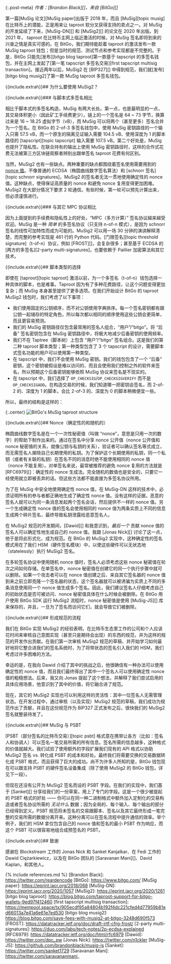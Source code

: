 {:.post-meta}
*作者：[Brandon Black][]，来自 [BitGo][]*

第一篇[MuSig 论文][MuSig paper]出版于 2018 年，而且 [MuSig][topic musig] 在比特币上的潜能，正是用来让 taproot 软分叉获得支持的卖点之一。对 MuSig 的开发延续了下来，[MuSig-DN][] 和 [MuSig2][] 的论文在 2020 年出版。到 2021 年， taproot 在比特币主网上临近激活的时候，对 MuSig 签名即将到来的兴奋之情是真实可感的。在 BitGo，我们期待能趁着 taproot 的激活发布一款 MuSig taproot 钱包；但是当时的规范、测试节点和参考实现都是不完整的。于是，BitGo 只能先[发布][bitgo blog taproot]第一款基于 tapscript 的多签名钱包，并在主网上发起了[第一笔 tapscript 多签名交易][first tapscript multisig transaction]。接近两年以后，MuSig2 在 [BIP327][] 中得到规范，我们就[发布][bitgo blog musig2]了第一款 MuSig taproot 多签名钱包。

{{include.extrah}}## 为什么要使用 MuSig2？

{{include.extrah}}### 与脚本式多签名相比

相比于脚本式的多签名构造，MuSig 有两大长处。第一点，也是最明显的一点，其交易体积更小（因此矿工手续费更少）。链上的一个签名是 64 ~ 73 字节，换算过来是 16 ~ 18.25 虚拟字节（vB），而 MuSig 可以将两个（甚至更多）签名合并为一个签名。在 BitGo 的 2-of-3 多签名钱包中，使用 MuSig 密钥路径的一个输入只需 57.5 vB，而一个原生的隔离见证输入需要 104.5 vB、使用深度为 1 的脚本路径的 [tapscript][topic tapscript] 输入需要 107.5 vB。第二个好处是，MuSig 也提升了隐私性。在联合持有的输出上使用 MuSig 密钥路径时，这样的合作式花费无法被第三方区块链观察者辨别出跟单签名 taproot 花费有何区别。

当然，MuSig2 也有一些缺点。两种重要的缺点都围绕着签名使用需要用到的 [nonce 值](#nonces-确定性的和随机的)。不像普通的 ECDSA（椭圆曲线数字签名算法）和 [schnorr 签名][topic schnorr signatures]，MuSig2 的签名者无法一贯地使用确定性的 nonce 值。这种缺点，使得保证高质量的 nonce 和避免 nonce 复用变得更加困难。MuSig2 在大部分情况下要求 2 轮通信。有些时候，第一轮可以预先计算出来，但必须谨慎进行。

{{include.extrah}}### 与其它 MPC 协议相比

因为上面提到的手续费和隐私性上的好处，“MPC（多方计算）” 签名协议越来越受欢迎。MuSig 是一种 *简单* 的多签名协议（只支持 n-of-n 模式），是因为 schnorr 签名的线性可加特性而成为可能的。MuSig2 可以用一场 30 分钟的演讲解释清楚，而完整的参考实现是 461 行的 Python 代码。[门限签名][topic threshold signature]（t-of-n）协议，例如 [FROST][]，会复杂很多；甚至基于 ECDSA 的[两方的多签名][2-party multi-signatures]，也要依赖于 Paillier 加密算法和其它技术。

{{include.extrah}}## 脚本类型的选择

即使在 [taproot][topic taproot] 激活以前，为一个多签名（t-of-n）钱包选择一种具体的脚本，也是难事。Taproot 因为有了多种花费路径，让这个问题变得更加复杂；而 MuSig 本身甚至提供了更多选项。在我们开始设计 BitGo 的 taproot MuSig2 钱包时，我们考虑了以下事项：

- 我们使用固定的公钥顺序，而不对公钥使用字典排序。每一个签名密钥都有跟公钥一起储存的特定角色，所以每次都以相同的顺序使用这些公钥会更简单，而且更容易预测。
- 我们的 MuSig 密钥路径仅包含最常用的签名人组合，“用户”/“bitgo”。将 “后备” 签名密钥包含在 MuSig 密钥路径中，将极大地减少后备密钥的使用频率。
- 我们不在 Taptree（脚本树）上包含 “用户”/“bitgo” 签名组合。这是我们的第二种 taproot 脚本类型；第一种类型包含了 3 个 tapscript 的设计，需要脚本式签名功能的用户可以使用第一种类型。
- 在 tapscript 中，我们不会使用 MuSig 密钥。我们的钱包包含了一个 “后备” 密钥，这个密钥被假设是难以访问的、而且会使用我们控制之外的软件来签名，所以预期这个后备密钥能够依照 MuSig 协议来签名是不现实的。
- 在 tapscript 中，我们选择了 `OP_CHECKSIG`/`OP_CHECKSIGVERIFY` 而不是 `OP_CHECKSIGADD`。在构造交易的时候，我们知道哪一把密钥会签名，而 2-of-2 的、深度为 1 的脚本，会比 2-of-3 的、深度为 0 的脚本稍微便宜一些。

所以，最终的结构是这样的：

{:.center}
![BitGo's MuSig taproot structure](/img/posts/bitgo-musig/musig-taproot-tree.png)

{{include.extrah}}## Nonce（确定性的和随机的）

椭圆曲线数字签名是在一个一次性秘密值（叫做 “nonce”，意思是只用一次的数字）的帮助下制作出来的。通过在签名中分享 nonce 公开值（nonce 公开值和 nonce 秘密值的关系，就像公钥与私钥的关系），验证者可以确认签名等式成立，而无需签名人揭晓自己长期使用的私钥。为了保护这个长期使用的私钥，同一个私钥（或者有关联的私钥）在签名不同的消息时绝不能使用相同的 nonce 值（nonce 不能复用）。对单签名来说，最常被推荐的避免 nonce 复用的方法就是 [RFC6979][]：确定性的 nonce 生成法。完全随机的数值也是安全的，只要它一经使用就立即被丢弃的话。但这些方法都不能直接为多签名协议所用。

为了在 MuSig 中安全地使用确定性 nonce 值，在 MuSig-DN 这样的技术中，必须证明所有的参与者都正确地生成了确定性 nonce 值。没有这样的证据，恶意的签名人就可以为同一条消息发起两个签名会话，然后提供不一样的 nonce 值。另一个生成确定性 nonce 值的签名会使用相同的 nonce 值为两条实质上不同的信息生成两个碎片签名，最终导致私钥泄露给恶意签名人。

在 MuSig2 规范的开发期间，[Dawid][] 和我意识到，*最后一个* 贡献 nonce 值的签名人可以确定性地生成自己的 nonce 值。我跟 [Jonas Nick][] 讨论了这一点，他于是将此形式化、成为规范。在 BitGo 的 MuSig2 实现中，这种确定性的签名模式用在了我们 HSM（硬件签名模块）中，以使这些硬件可以无状态地（statelessly）执行 MuSig2 签名。

在多轮签名协议中使用随机 nonce 值时，签名人必须考虑这些 nonce 秘密值在轮次之间如何存储。在单签名中，nonce 秘密值在创建它的同一个执行步骤中就可以删除。如果一个攻击者可以在 nonce 值创建之后、来自其它签名器的 nonce 值到来之前立即克隆一个签名器的状态，这个签名器就可以被诱骗为实质上不同的多条消息使用同一个 nonce 值生成多个签名。因此，我们建议签名人仔细考虑自己的初始状态是否可被访问、nonce 秘密值具体在什么时候会被删除。在 BitGo 用户使用 BitGo SDK 运行 MuSig2 流程时，nonce 秘密值是使用 [MuSig-JS][] 库来保存的，并且，一旦为了签名而访问它们，就会导致它们被删除。

{{include.extrah}}## 形成规范的流程

我们在 BitGo 实现 MuSig2 的经验表明，在比特币生态里工作的公司和个人应该花时间来审核自己意图实现（甚至只是期待会出现）的东西的规范，并为这样的规范的开发作出贡献。在我们第一次审核 MuSig2 规范的草稿、并开始学习如何最好地将它整合进我们的签名系统时，为了将带状态的签名引入我们的 HSM，我们考虑过许多困难的方法。

幸运的是，在我向 Dawid 介绍了其中的挑战之后，他很确信有一种办法可以使用确定性的 nonce 值，而且我们最终得出了其中一个签名人可以使用确定性 nonce 值的粗糙想法。后来，我又向 Jonas 提起了这个想法，并解释了我们尝试启用的具体应用场景，他意识到了其中的价值，将它融合进了规范。

现在，其它的 MuSig2 实现也可以利用这样的灵活性：其中一位签名人无需管理状态。在开发过程中，通过审核（以及实现）MuSig2 规范的草稿，我们成功为规范作出了贡献，并且在这份规范作为 BIP327 正式发布之后，很快我们的 MuSig2 签名就整装待发了。

{{include.extrah}}## MuSig 与 PSBT

[PSBT（部分签名的比特币交易）][topic psbt] 格式意在携带让各方（比如：签名人和协调人）可以签名一笔交易所需的所有信息。签名所需的信息越多，这种格式的价值就越大。我们试验了使用额外的字段扩展我们现有的 API 格式以协助 MuSig2 签名 vs. 转化成 PSBT 的成本和好处。最终我们将需要交换的交易数据转化成 PSBT 格式，而且获得了巨大的成功。尚不为许多人所知的是，BitGo 钱包现在可以跟支持 PSBT 的硬件签名设备集成（除了使用 MuSig2 的 BitGo 钱包，详见下一段）。

但现在还没有公开为 MuSig2 签名而设的 PSBT 字段。在我们的实现中，我们基于 [Sanket][] 分享给我们的一份草案，用上了专门的字段。这是一个很少被提起的 PSBT 格式的好处 —— 你可以在同一种二进制格式中额外加入定制化的交易构造或者签名协议所需的 *无论什么* 数据；因为全局的、每个输入、每个输出的部分已经得到定义。PSBT 规范将未签名的交易跟脚本、签名以及其它最终形成一笔完整的交易所需的数据分离开来。这种分离可以在签名流程中提升通信的效率。举个例子，我们的 HSM 拿仅包含自己的 nonce 值和签名的最小 PSBT 作为响应，而这个 PSBT 可以很容易地组合成预签名的 PSBT。

{{include.extrah}}## 致谢

感谢在 Blockstream 工作的 Jonas Nick 和 Sanket Kanjalkar、在 Fedi 工作的 Dawid Ciężarkiewicz，以及在 BitGo 团队的 [Saravanan Mani][]、David Kaplan，和其他人。

{% include references.md %}
[Brandon Black]: https://twitter.com/reardencode
[BitGo]: https://www.bitgo.com/
[MuSig paper]: https://eprint.iacr.org/2018/068
[MuSig-DN]: https://eprint.iacr.org/2020/1057
[MuSig2]: https://eprint.iacr.org/2020/1261
[bitgo blog taproot]: https://blog.bitgo.com/taproot-support-for-bitgo-wallets-9ed97f412460
[first tapscript multisig transaction]: https://mempool.space/tx/905ecdf95a84804b192f4dc221cfed4d77959b81ed66013a7e41a6e61e7ed530
[bitgo blog musig2]: https://blog.bitgo.com/save-fees-with-musig2-at-bitgo-3248d690f573
[FROST]: https://datatracker.ietf.org/doc/draft-irtf-cfrg-frost/
[2-party multi-signatures]: https://duo.com/labs/tech-notes/2p-ecdsa-explained
[RFC6979]: https://datatracker.ietf.org/doc/html/rfc6979
[Dawid]: https://twitter.com/dpc_pw
[Jonas Nick]: https://twitter.com/n1ckler
[MuSig-JS]: https://github.com/brandonblack/musig-js
[Sanket]: https://twitter.com/sanket1729
[Saravanan Mani]: https://twitter.com/saravananmani_
